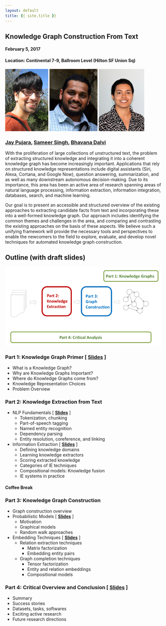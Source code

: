 ```yaml
---
layout: default
title: {{ site.title }}
---
```


## Knowledge Graph Construction From Text

#### February 5, 2017

#### Location: Continental 7-9, Ballroom Level (Hilton SF Union Sq)

<a href="https://www.jaypujara.org/"><img alt="Jay Pujara" src="img/jay.png" height="200px"></a>
<a href="http://sameersingh.org/"><img alt="Sameer Singh" src="img/sameer.png" height="200px"></a>
<a href="http://allenai.org/team/bhavanad/"><img alt="Bhavana Dalvi" src="img/bhavana.png" height="200px"></a>

### [Jay Pujara](https://www.jaypujara.org/), [Sameer Singh](http://sameersingh.org/), [Bhavana Dalvi](http://allenai.org/team/bhavanad/)

With the proliferation of large collections of unstructured text, the problem of extracting structured knowledge and integrating it into a coherent knowledge graph has become increasingly important.
Applications that rely on structured knowledge representations include digital assistants (Siri, Alexa, Cortana, and Google Now), question answering, summarization, and as well as many downstream autonomous decision-making.
Due to its importance, this area has been an active area of research spanning areas of natural language processing, information extraction, information integration, databases, search, and machine learning.

<!--
The variety and complexity of the available scholarly work, however, makes it difficult for a newcomer to familiarize themselves with the field.
Knowledge graph construction has been decomposed into a large number of inter-dependent and sometimes overlapping tasks, such as the traditional natural language processing, semantic parsing, entity extraction, entity disambiguation and linking, identification and classification of relations, and completion of the knowledge graph.
The kinds of machine learning approaches have also been quite varied, ranging from classification/clustering, probabilistic graphical models, probabilistic logic formulations, matrix/tensor factorization-based approaches, and more recently, deep learning.
There are also a plethora of existing systems that have been proposed, including from top universities such as Stanford (DeepDive), Carnegie Mellon (NELL), University of Washington (OpenIE), Mannheim (DBpedia), and the Max Planck Institut Informatik (YAGO, WebChild) among others.
This diverse and fragmented literature poses a significant roadblock for newcomers to contribute to the field.

We are designing our tutorial to address this barrier.
-->

Our goal is to present an accessible and structured overview of the existing approaches to extracting candidate facts from text and incorporating these into a well-formed knowledge graph. Our approach includes identifying the common themes and challenges in the area, and comparing and contrasting the existing approaches on the basis of these aspects.
We believe such a unifying framework will provide the necessary tools and perspectives to enable the newcomers to the field to explore, evaluate, and develop novel techniques for automated knowledge graph construction.

## Outline (with draft slides)

![Tutorial Overview](img/overview.png "Overview of the Tutorial")

### Part 1: Knowledge Graph Primer \[ [Slides](slides/Part1_Intro.pdf) \]
- What is a Knowledge Graph?
-	Why are Knowledge Graphs Important?
-	Where do Knowledge Graphs come from?
-	Knowledge Representation Choices
-	Problem Overview
 

### Part 2: Knowledge Extraction from Text

- NLP Fundamentals \[ [**Slides**](slides/Part2a_NLP.pdf) \]
   - Tokenization, chunking
   - Part-of-speech tagging
   - Named entity recognition
   - Dependency parsing
   - Entity resolution, coreference, and linking
- Information Extraction \[ [**Slides**](slides/Part2b_IE.pdf) \]
   - Defining knowledge domains
   - Learning knowledge extractors
   - Scoring extracted knowledge
   - Categories of IE techniques
   - Compositional models: Knowledge fusion 
   - IE systems in practice



#### Coffee Break

### Part 3: Knowledge Graph Construction
- Graph construction overview
- Probabilistic Models \[ [**Slides**](slides/Part3a_Prob.pdf) \]
  - Motivation
  - Graphical models
  - Random walk approaches
- Embedding Techniques \[ [**Slides**](slides/Part3b_Embds.pdf) \]
  - Relation extraction techniques
    - Matrix factorization 
    - Embedding entity pairs
  - Graph completion techniques
    - Tensor factorization
    - Entity and relation embeddings
    - Compositional models

### Part 4: Critical Overview and Conclusion \[ [Slides](slides/Part4_Summary.pdf) \]
- Summary                   
- Success stories       
- Datasets, tasks, softwares   
- Exciting active research    
- Future research directions    
